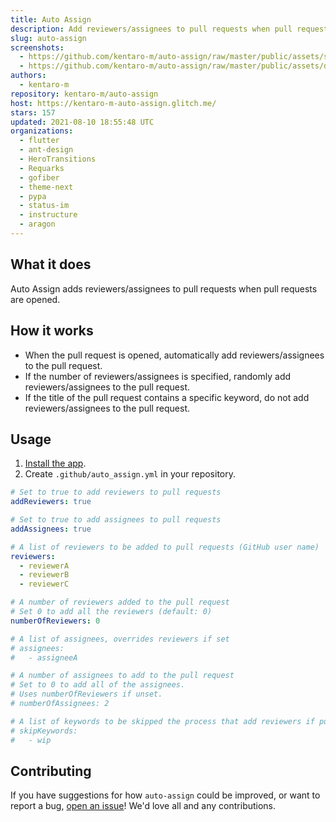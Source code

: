 ```yaml
---
title: Auto Assign
description: Add reviewers/assignees to pull requests when pull requests are opened.
slug: auto-assign
screenshots:
  - https://github.com/kentaro-m/auto-assign/raw/master/public/assets/screenshots/screenshot.png
  - https://github.com/kentaro-m/auto-assign/raw/master/public/assets/demo.gif
authors:
  - kentaro-m
repository: kentaro-m/auto-assign
host: https://kentaro-m-auto-assign.glitch.me/
stars: 157
updated: 2021-08-10 18:55:48 UTC
organizations:
  - flutter
  - ant-design
  - HeroTransitions
  - Requarks
  - gofiber
  - theme-next
  - pypa
  - status-im
  - instructure
  - aragon
---
```


## What it does
Auto Assign adds reviewers/assignees to pull requests when pull requests are opened.

## How it works
* When the pull request is opened, automatically add reviewers/assignees to the pull request.
* If the number of reviewers/assignees is specified, randomly add reviewers/assignees to the pull request. 
* If the title of the pull request contains a specific keyword, do not add reviewers/assignees to the pull request.

## Usage
1. [Install the app](https://github.com/apps/auto-assign). 
2. Create `.github/auto_assign.yml` in your repository.

```yaml
# Set to true to add reviewers to pull requests
addReviewers: true

# Set to true to add assignees to pull requests
addAssignees: true

# A list of reviewers to be added to pull requests (GitHub user name)
reviewers:
  - reviewerA
  - reviewerB
  - reviewerC

# A number of reviewers added to the pull request
# Set 0 to add all the reviewers (default: 0)
numberOfReviewers: 0

# A list of assignees, overrides reviewers if set
# assignees:
#   - assigneeA

# A number of assignees to add to the pull request
# Set to 0 to add all of the assignees.
# Uses numberOfReviewers if unset.
# numberOfAssignees: 2

# A list of keywords to be skipped the process that add reviewers if pull requests include it
# skipKeywords:
#   - wip
```

## Contributing
If you have suggestions for how `auto-assign` could be improved, or want to report a bug, [open an issue](https://github.com/kentaro-m/auto-assign/issues/new/choose)! We'd love all and any contributions.